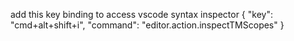 add this key binding to access vscode syntax inspector
{
  "key": "cmd+alt+shift+i",
  "command": "editor.action.inspectTMScopes"
}

